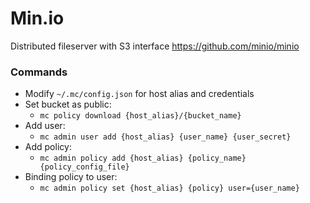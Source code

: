 # Min.io

Distributed fileserver with S3 interface
https://github.com/minio/minio

### Commands

- Modify `~/.mc/config.json` for host alias and credentials
- Set bucket as public:
  - `mc policy download {host_alias}/{bucket_name}`
- Add user:
  - `mc admin user add {host_alias} {user_name} {user_secret}`
- Add policy:
  - `mc admin policy add {host_alias} {policy_name} {policy_config_file}`
- Binding policy to user:
  - `mc admin policy set {host_alias} {policy} user={user_name}`

